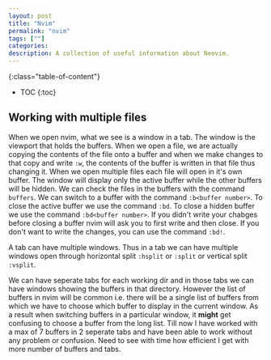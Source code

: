 ```yaml
--- 
layout: post 
title: "Nvim" 
permalink: "nvim"
tags: [""] 
categories: 
description: A collection of useful information about Neovim.
---
```


{:class="table-of-content"}
* TOC 
{:toc}
## Working with multiple files
When we open nvim, what we see is a window in a tab. The window is the viewport
that holds the buffers. When we open a file, we are actually copying the
contents of the file onto a buffer and when we make changes to that copy and 
write ```:w```, the contents of the buffer is written in that file thus changing
it. When we open multiple files each file will open in it's own buffer. The 
window will display only the active buffer while the other buffers will be hidden. 
We can check the files in the buffers with the command ```buffers```. We can switch to
a buffer with the command ```:b<buffer number>```. To close the active
buffer we use the command ```:bd```. To close a hidden buffer we use the command
```:bd<buffer number>```. If you didn't write your chabges before closing a
buffer nvim will ask you to first write and then close. If you don't want to
write the changes, you can use the command ```:bd!```.

A tab can have multiple windows. Thus in a tab we can have multiple windows open
through horizontal split ```:hsplit``` or ```:split``` or vertical split
```:vsplit```.

We can have seperate tabs for each working dir and in those tabs we can have 
windows showing the buffers in that directory. 
However the list of buffers in nvim will be common i.e. there will be a single list
of buffers from which we have to choose which buffer to display in the current
window. As a result when switching buffers in a particular window, it **might** get 
confusing to choose a buffer from the long list. Till now I have worked with a
max of 7 buffers in 2 seperate tabs and have been able to work without any problem or confusion. 
Need to see with time how efficient I get with more number of buffers and tabs. 
